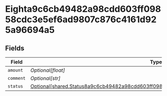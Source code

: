 # Eighta9c6cb49482a98cdd603ff09858cdc3e5ef6ad9807c876c4161d925a96694a5


## Fields

| Field                                                                                                                                                                                    | Type                                                                                                                                                                                     | Required                                                                                                                                                                                 | Description                                                                                                                                                                              |
| ---------------------------------------------------------------------------------------------------------------------------------------------------------------------------------------- | ---------------------------------------------------------------------------------------------------------------------------------------------------------------------------------------- | ---------------------------------------------------------------------------------------------------------------------------------------------------------------------------------------- | ---------------------------------------------------------------------------------------------------------------------------------------------------------------------------------------- |
| `amount`                                                                                                                                                                                 | *Optional[float]*                                                                                                                                                                        | :heavy_minus_sign:                                                                                                                                                                       | N/A                                                                                                                                                                                      |
| `comment`                                                                                                                                                                                | *Optional[str]*                                                                                                                                                                          | :heavy_minus_sign:                                                                                                                                                                       | N/A                                                                                                                                                                                      |
| `status`                                                                                                                                                                                 | [Optional[shared.Status8a9c6cb49482a98cdd603ff09858cdc3e5ef6ad9807c876c4161d925a96694a5]](../../models/shared/status8a9c6cb49482a98cdd603ff09858cdc3e5ef6ad9807c876c4161d925a96694a5.md) | :heavy_minus_sign:                                                                                                                                                                       | N/A                                                                                                                                                                                      |